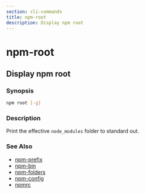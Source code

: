 ```yaml
---
section: cli-commands 
title: npm-root
description: Display npm root
---
```


# npm-root

## Display npm root

### Synopsis
```bash
npm root [-g]
```

### Description

Print the effective `node_modules` folder to standard out.

### See Also

* [npm-prefix](npm-prefix)
* [npm-bin](npm-bin)
* [npm-folders](/docs/configuring-npm/folders)
* [npm-config](npm-config)
* [npmrc](/docs/configuring-npm/npmrc)

